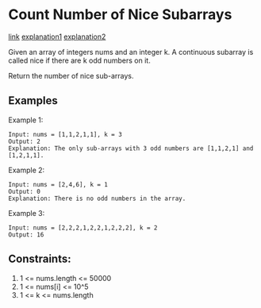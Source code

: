 # Count Number of Nice Subarrays

[link](https://leetcode.com/problems/count-number-of-nice-subarrays/)
[explanation1](https://leetcode.com/problems/count-number-of-nice-subarrays/discuss/508217/C%2B%2B%3A-Visual-explanation.-O(1)-space.-Two-pointers)
[explanation2](https://leetcode.com/problems/count-number-of-nice-subarrays/discuss/419378/JavaC%2B%2BPython-Sliding-Window-O(1)-Space)

Given an array of integers nums and an integer k. A continuous subarray is called nice if there are k odd numbers on it.

Return the number of nice sub-arrays.

## Examples

Example 1:

```
Input: nums = [1,1,2,1,1], k = 3
Output: 2
Explanation: The only sub-arrays with 3 odd numbers are [1,1,2,1] and [1,2,1,1].
```

Example 2:

```
Input: nums = [2,4,6], k = 1
Output: 0
Explanation: There is no odd numbers in the array.
```

Example 3:

```
Input: nums = [2,2,2,1,2,2,1,2,2,2], k = 2
Output: 16
```

## Constraints:
1. 1 <= nums.length <= 50000
2. 1 <= nums[i] <= 10^5
3. 1 <= k <= nums.length